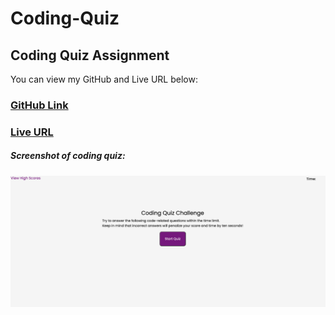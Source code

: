 # Coding-Quiz

## Coding Quiz Assignment









You can view my GitHub and Live URL below:
### [GitHub Link](https://github.com/mduhart82/p-word-gen) 
### [Live URL](https://mduhart82.github.io/coding-quiz/)



##### Screenshot of coding quiz:
![](./images/coding_quiz_HW_4.png)